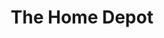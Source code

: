 ---
title: "The Home Depot"
url: /houston/the-home-depot-west-sam-houston-parkway-south/
shop: doityourself
---